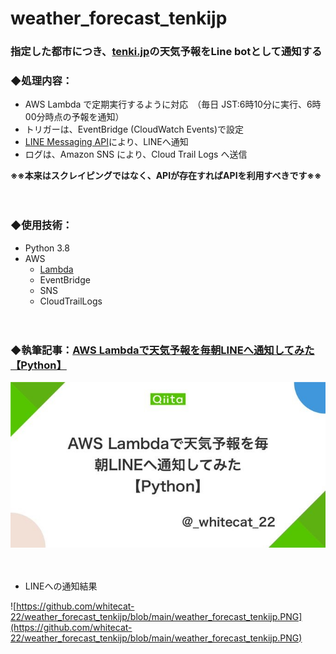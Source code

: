# weather_forecast_tenkijp

### 指定した都市につき、[tenki.jp](https://tenki.jp/)の天気予報をLine botとして通知する


### ◆処理内容：
- AWS Lambda で定期実行するように対応　（毎日 JST:6時10分に実行、6時00分時点の予報を通知）  
- トリガーは、EventBridge (CloudWatch Events)で設定  
- [LINE Messaging API](https://developers.line.biz/ja/services/messaging-api/)により、LINEへ通知  
- ログは、Amazon SNS により、Cloud Trail Logs へ送信  

**※※本来はスクレイピングではなく、APIが存在すればAPIを利用すべきです※※**

　

### ◆使用技術：
- Python 3.8
- AWS
  - [Lambda](https://aws.amazon.com/jp/lambda/?nc2=h_ql_prod_serv_lbd)
  - EventBridge
  - SNS
  - CloudTrailLogs

　

### ◆執筆記事：[AWS Lambdaで天気予報を毎朝LINEへ通知してみた【Python】](https://qiita.com/_whitecat_22/items/479659e59af0a3bc731c)

<a href="https://qiita.com/_whitecat_22/items/479659e59af0a3bc731c">
 <img src="https://github.com/whitecat-22/weather_forecast_tenkijp/blob/main/qiita.png">
</a>

　
 
- LINEへの通知結果

![https://github.com/whitecat-22/weather_forecast_tenkijp/blob/main/weather_forecast_tenkijp.PNG](https://github.com/whitecat-22/weather_forecast_tenkijp/blob/main/weather_forecast_tenkijp.PNG)
